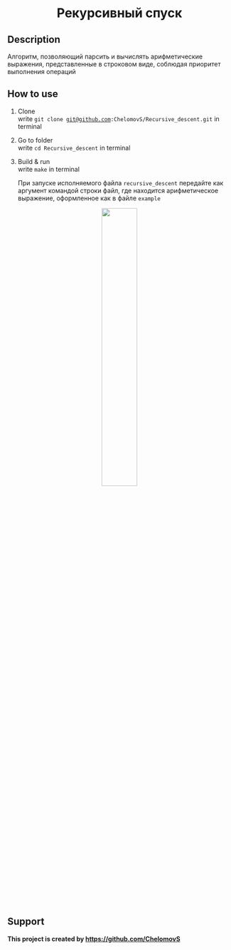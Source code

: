 <h1 align="center">Рекурсивный спуск</h1>

## Description

 Алгоритм, позволяющий парсить и вычислять арифметические выражения, представленные в строковом виде, соблюдая приоритет выполнения операций

## How to use

1. Clone <br>
    write <code>git clone git@github.com:ChelomovS/Recursive_descent.git</code> in terminal

2. Go to folder <br>
    write <code>cd Recursive_descent</code> in terminal

3. Build & run <br>
    write <code>make</code> in terminal
   
    При запуске исполняемого файла <code>recursive_descent</code> передайте как аргумент командой строки файл, где находится арифметическое выражение, оформленное как в файле <code>example</code>
   
<p align="center"><img src="https://github.com/ChelomovS/Recursive_descent/blob/main/Images/smart.gif" width="40%"></p>

## Support
**This project is created by https://github.com/ChelomovS**
